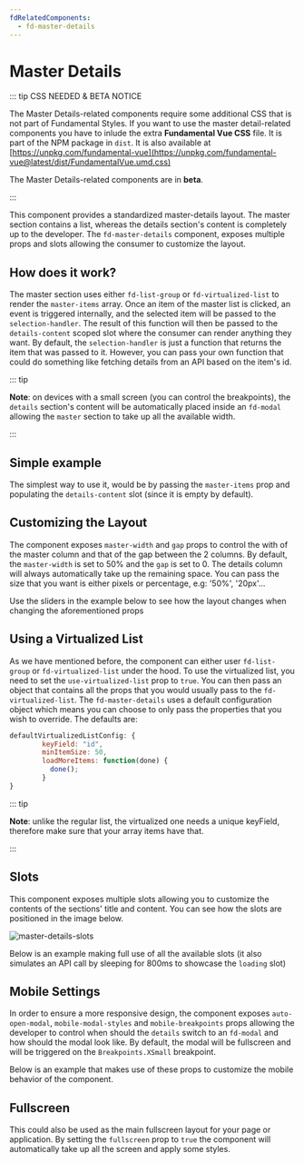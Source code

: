 ```yaml
---
fdRelatedComponents:
  - fd-master-details
---
```

# Master Details

::: tip CSS NEEDED & BETA NOTICE

The Master Details-related components require some additional CSS that is not part of Fundamental Styles. If you want to use the master detail-related components you have to inlude the extra **Fundamental Vue CSS** file. It is part of the NPM package in `dist`. It is also available at [https://unpkg.com/fundamental-vue](https://unpkg.com/fundamental-vue@latest/dist/FundamentalVue.umd.css)

The Master Details-related components are in **beta**.

:::

This component provides a standardized master-details layout. The master section contains a list, whereas the details section's content is completely up to the developer. The `fd-master-details` component, exposes multiple props and slots allowing the consumer to customize the layout.


## How does it work?

The master section uses either `fd-list-group` or `fd-virtualized-list` to render the `master-items` array. Once an item of the master list is clicked, an event is triggered internally, and the selected item will be passed to the `selection-handler`. The result of this function will then be passed to the `details-content` scoped slot where the consumer can render anything they want. By default, the `selection-handler` is just a function that returns the item that was passed to it. However, you can pass your own function that could do something like fetching details from an API based on the item's id.

::: tip

**Note**: on devices with a small screen (you can control the breakpoints), the `details` section's content will be automatically
placed inside an `fd-modal` allowing the `master` section to take up all the available width.

:::


## Simple example

The simplest way to use it, would be by passing the `master-items` prop and populating the `details-content` slot (since it is empty by default).

<d-example name="default">
</d-example>

## Customizing the Layout

The component exposes `master-width` and `gap` props to control the with of the master column and that of the gap between the 2 columns. By default, the `master-width` is set to 50% and the `gap` is set to 0. The details column will always automatically take up the remaining space.
You can pass the size that you want is either pixels or percentage, e.g: '50%', '20px'...

Use the sliders in the example below to see how the layout changes when changing the aforementioned props
<d-example name="layout">
</d-example>

## Using a Virtualized List

As we have mentioned before, the component can either user `fd-list-group` or `fd-virtualized-list` under the hood. To use the virtualized list, you need to set the `use-virtualized-list` prop to `true`. You can then pass an object that contains all the props that you would usually pass to the `fd-virtualized-list`. The `fd-master-details` uses a default configuration object which means you can choose to only pass the properties that you wish to override. The defaults are:

```js
defaultVirtualizedListConfig: {
        keyField: "id",
        minItemSize: 50,
        loadMoreItems: function(done) {
          done();
        }
}
```

::: tip

**Note**: unlike the regular list, the virtualized one needs a unique keyField, therefore make sure that your array items have that.

:::

<d-example name="virtualized">
</d-example>


## Slots

This component exposes multiple slots allowing you to customize the contents of the sections' title and content. You can see how the slots are positioned in the image below.

![master-details-slots](../../../../public/images/master-details-slots.png)

Below is an example making full use of all the available slots (it also simulates an API call by sleeping for 800ms to showcase the `loading` slot)

<d-example name="full">
</d-example>

## Mobile Settings

In order to ensure a more responsive design, the component exposes `auto-open-modal`, `mobile-modal-styles` and `mobile-breakpoints` props allowing the developer to control when should the `details` switch to an `fd-modal` and how should the modal look like. By default, the modal will be fullscreen and will be triggered on the `Breakpoints.XSmall` breakpoint.

Below is an example that makes use of these props to customize the mobile behavior of the component.

<d-example name="mobile">
</d-example>


## Fullscreen

This could also be used as the main fullscreen layout for your page or application. By setting the `fullscreen` prop to `true` the component will automatically take up all the screen and apply some styles.

<d-example fullscreen-only name="fullscreen">
</d-example>